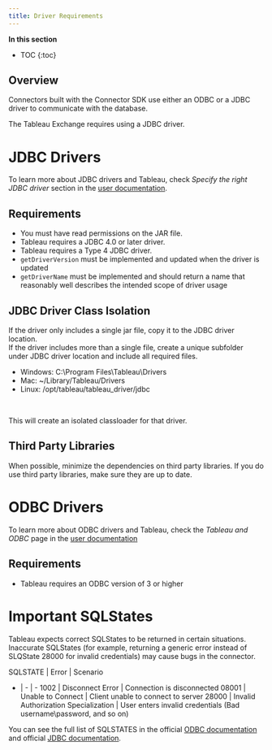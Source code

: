 ```yaml
---
title: Driver Requirements
---
```

**In this section**

* TOC
{:toc}

## Overview
Connectors built with the Connector SDK use either an ODBC or a JDBC driver to communicate with the database.

The Tableau Exchange requires using a JDBC driver.


# JDBC Drivers
To learn more about JDBC drivers and Tableau, check *Specify the right JDBC driver* section in  the  [user documentation](https://help.tableau.com/current/pro/desktop/en-us/examples_otherdatabases_jdbc.htm).

## Requirements
- You must have read permissions on the JAR file.
- Tableau requires a JDBC 4.0 or later driver.
- Tableau requires a Type 4 JDBC driver.
- `getDriverVersion` must be implemented and updated when the driver is updated
- `getDriverName` must be implemented and should return a name that reasonably well describes the intended scope of driver usage

## JDBC Driver Class Isolation
If the driver only includes a single jar file, copy it to the JDBC driver location. <br/>
If the driver includes more than a single file, create a unique subfolder under JDBC driver location and include all required files.
- Windows: C:\Program Files\Tableau\Drivers
- Mac: ~/Library/Tableau/Drivers
- Linux: /opt/tableau/tableau_driver/jdbc
<br/>

 This will create an isolated classloader for that driver.

## Third Party Libraries
When possible, minimize the dependencies on third party libraries. If you do use third party libraries, make sure they are up to date.

# ODBC Drivers
To learn more about ODBC drivers and Tableau, check the *Tableau and ODBC* page in the [user documentation](https://help.tableau.com/current/pro/desktop/en-us/odbc_tableau.htm)

## Requirements
- Tableau requires an ODBC version of 3 or higher

# Important SQLStates

Tableau expects correct SQLStates to be returned in certain situations. Inaccurate SQLStates (for example, returning a generic error instead of SLQState 28000 for invalid credentials) may cause bugs in the connector.

SQLSTATE | Error | Scenario
- | - | -
1002 | Disconnect Error | Connection is disconnected
08001 | Unable to Connect | Client unable to connect to server
28000 | Invalid Authorization Specialization | User enters invalid credentials (Bad username\password, and so on)

You can see the full list of SQLSTATES in the official [ODBC documentation](https://docs.microsoft.com/en-us/sql/odbc/reference/appendixes/appendix-a-odbc-error-codes?view=sql-server-ver15) and official [JDBC documentation](https://docs.oracle.com/cd/E15817_01/appdev.111/b31228/appd.htm).